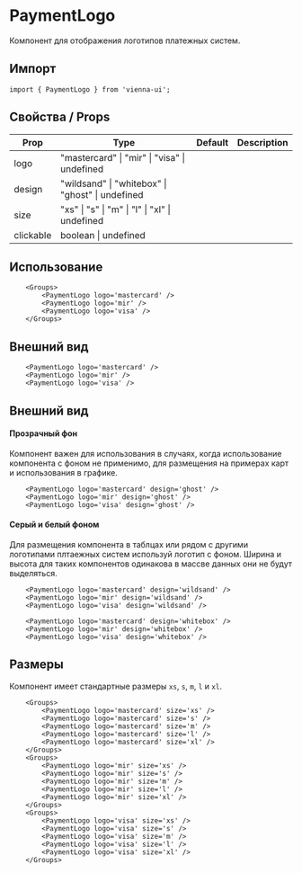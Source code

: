 # PaymentLogo

Компонент для отображения логотипов платежных систем.

## Импорт

```
import { PaymentLogo } from 'vienna-ui';
```

## Свойства / Props

| Prop         | Type                                             | Default      | Description |
| ------------ | ------------------------------------------------ | ------------ | ----------- |
| logo         | "mastercard" \| "mir" \| "visa" \| undefined     | |
| design       | "wildsand" \| "whitebox" \| "ghost" \| undefined |   |
| size         | "xs" \| "s" \| "m" \| "l" \| "xl" \| undefined   |         |
| clickable    | boolean \| undefined                             |         |

## Использование


```
    <Groups>
        <PaymentLogo logo='mastercard' />
        <PaymentLogo logo='mir' />
        <PaymentLogo logo='visa' />
    </Groups>
```


## Внешний вид

```
    <PaymentLogo logo='mastercard' />
    <PaymentLogo logo='mir' />
    <PaymentLogo logo='visa' />
```

## Внешний вид

#### Прозрачный фон

Компонент важен для использования в случаях, когда использование компонента с фоном не применимо, для размещения на примерах карт и использования в графике.

```
    <PaymentLogo logo='mastercard' design='ghost' />
    <PaymentLogo logo='mir' design='ghost' />
    <PaymentLogo logo='visa' design='ghost' />
```

#### Серый и белый фоном

Для размещения компонента в таблцах или рядом с другими логотипами плтаежных систем используй логотип с фоном. Ширина и высота для таких компонентов одинакова в массве данных они не будут выделяться.

```
    <PaymentLogo logo='mastercard' design='wildsand' />
    <PaymentLogo logo='mir' design='wildsand' />
    <PaymentLogo logo='visa' design='wildsand' />
```

```
    <PaymentLogo logo='mastercard' design='whitebox' />
    <PaymentLogo logo='mir' design='whitebox' />
    <PaymentLogo logo='visa' design='whitebox' />
```

## Размеры

Компонент имеет стандартные размеры `xs`, `s`, `m`, `l` и `xl`.

```
    <Groups>
        <PaymentLogo logo='mastercard' size='xs' />
        <PaymentLogo logo='mastercard' size='s' />
        <PaymentLogo logo='mastercard' size='m' />
        <PaymentLogo logo='mastercard' size='l' />
        <PaymentLogo logo='mastercard' size='xl' />
    </Groups>
    <Groups>
        <PaymentLogo logo='mir' size='xs' />
        <PaymentLogo logo='mir' size='s' />
        <PaymentLogo logo='mir' size='m' />
        <PaymentLogo logo='mir' size='l' />
        <PaymentLogo logo='mir' size='xl' />
    </Groups>
    <Groups>
        <PaymentLogo logo='visa' size='xs' />
        <PaymentLogo logo='visa' size='s' />
        <PaymentLogo logo='visa' size='m' />
        <PaymentLogo logo='visa' size='l' />
        <PaymentLogo logo='visa' size='xl' />
    </Groups>
```
